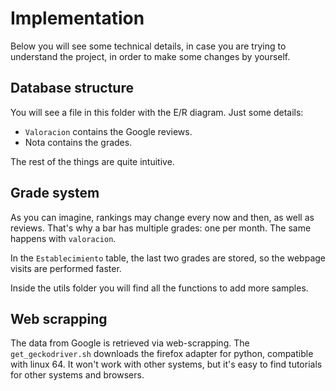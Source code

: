 # Implementation

Below you will see some technical details, in case you are trying to understand
the project, in order to make some changes by yourself.

## Database structure

You will see a file in this folder with the E/R diagram. Just some details:
- `Valoracion` contains the Google reviews.
- Nota contains the grades.

The rest of the things are quite intuitive.

## Grade system

As you can imagine, rankings may change every now and then, as well as reviews.
That's why a bar has multiple grades: one per month. The same happens with
`valoracion`.

In the `Establecimiento` table, the last two grades are stored, so the
webpage visits are performed faster.

Inside the utils folder you will find all the functions to add more samples.

## Web scrapping

The data from Google is retrieved via web-scrapping. The `get_geckodriver.sh`
downloads the firefox adapter for python, compatible with linux 64. It won't
work with other systems, but it's easy to find tutorials for other systems
and browsers.
